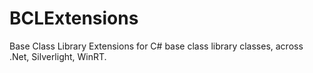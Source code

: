 BCLExtensions
=============

Base Class Library Extensions for C# base class library classes, across .Net, Silverlight, WinRT.